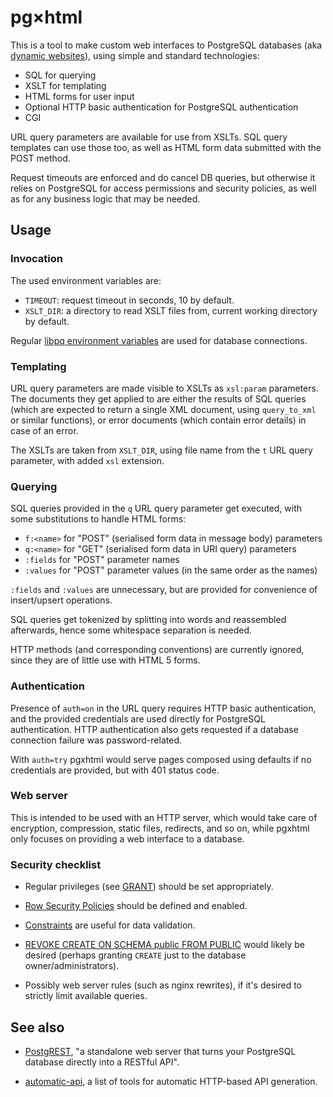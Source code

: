 # pg×html

This is a tool to make custom web interfaces to PostgreSQL databases
(aka [dynamic websites](https://defanor.uberspace.net/notes/dynamic-websites.xhtml)),
using simple and standard technologies:

- SQL for querying
- XSLT for templating
- HTML forms for user input
- Optional HTTP basic authentication for PostgreSQL authentication
- CGI

URL query parameters are available for use from XSLTs. SQL query
templates can use those too, as well as HTML form data submitted with
the POST method.

Request timeouts are enforced and do cancel DB queries, but otherwise
it relies on PostgreSQL for access permissions and security policies,
as well as for any business logic that may be needed.


## Usage

### Invocation

The used environment variables are:

- `TIMEOUT`: request timeout in seconds, 10 by default.
- `XSLT_DIR`: a directory to read XSLT files from, current working
  directory by default.

Regular [libpq environment
variables](https://www.postgresql.org/docs/current/libpq-envars.html)
are used for database connections.

### Templating

URL query parameters are made visible to XSLTs as `xsl:param`
parameters. The documents they get applied to are either the results
of SQL queries (which are expected to return a single XML document,
using `query_to_xml` or similar functions), or error documents (which
contain error details) in case of an error.

The XSLTs are taken from `XSLT_DIR`, using file name from the `t` URL
query parameter, with added `xsl` extension.

### Querying

SQL queries provided in the `q` URL query parameter get executed, with
some substitutions to handle HTML forms:

- `f:<name>` for "POST" (serialised form data in message body)
  parameters
- `q:<name>` for "GET" (serialised form data in URI query) parameters
- `:fields` for "POST" parameter names
- `:values` for "POST" parameter values (in the same order as the
  names)

`:fields` and `:values` are unnecessary, but are provided for
convenience of insert/upsert operations.

SQL queries get tokenized by splitting into words and reassembled
afterwards, hence some whitespace separation is needed.

HTTP methods (and corresponding conventions) are currently ignored,
since they are of little use with HTML 5 forms.

### Authentication

Presence of `auth=on` in the URL query requires HTTP basic
authentication, and the provided credentials are used directly for
PostgreSQL authentication. HTTP authentication also gets requested if
a database connection failure was password-related.

With `auth=try` pgxhtml would serve pages composed using defaults if
no credentials are provided, but with 401 status code.

### Web server

This is intended to be used with an HTTP server, which would take care
of encryption, compression, static files, redirects, and so on, while
pgxhtml only focuses on providing a web interface to a database.

### Security checklist

- Regular privileges (see
  [GRANT](https://www.postgresql.org/docs/current/sql-grant.html))
  should be set appropriately.

- [Row Security
  Policies](https://www.postgresql.org/docs/current/ddl-rowsecurity.html)
  should be defined and enabled.

- [Constraints](https://www.postgresql.org/docs/current/ddl-constraints.html)
  are useful for data validation.

- [REVOKE CREATE ON SCHEMA public FROM
  PUBLIC](https://www.postgresql.org/docs/current/ddl-schemas.html)
  would likely be desired (perhaps granting `CREATE` just to the
  database owner/administrators).

- Possibly web server rules (such as nginx rewrites), if it's desired
  to strictly limit available queries.

## See also

- [PostgREST](http://postgrest.org/), "a standalone web server that
  turns your PostgreSQL database directly into a RESTful API".

- [automatic-api](https://github.com/dbohdan/automatic-api/), a list
  of tools for automatic HTTP-based API generation.
